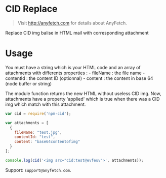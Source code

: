 # CID Replace
> Visit http://anyfetch.com for details about AnyFetch.

Replace CID img balise in HTML mail with corresponding attachment

# Usage

You must have a string which is your HTML code and an array of attachments with differents properties :
    - fileName : the file name
    - contentId : the content ID (optionnal)
    - content : the content in base 64 (node buffer or string)

The module function returns the new HTML without useless CID img. Now, attachments have a property 'applied' which is true when there was a CID img which match with this attachment.

```js
var cid = require('npm-cid');

var attachments = [
  {
    fileName: "test.jpg",
    contentId: "test",
    content: "base64contentofimg"
  }
];

console.log(cid('<img src="cid:test@evfeuv">', attachments));
```

Support: `support@anyfetch.com`.